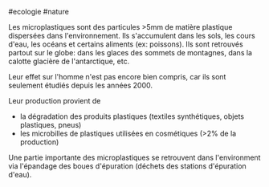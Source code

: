 #ecologie #nature 

Les microplastiques sont des particules >5mm de matière plastique dispersées dans l'environnement. Ils s'accumulent dans les sols, les cours d'eau, les océans et certains aliments (ex: poissons). Ils sont retrouvés partout sur le globe: dans les glaces des sommets de montagnes, dans la calotte glacière de l'antarctique, etc. 

Leur effet sur l'homme n'est pas encore bien compris, car ils sont seulement étudiés depuis les années 2000.

Leur production provient de
- la dégradation des produits plastiques (textiles synthétiques, objets plastiques, pneus)
- les microbilles de plastiques utilisées en cosmétiques (>2% de la production)

Une partie importante des microplastiques se retrouvent dans l'environment via l'épandage des boues d'épuration (déchets des stations d'épuration d'eau).